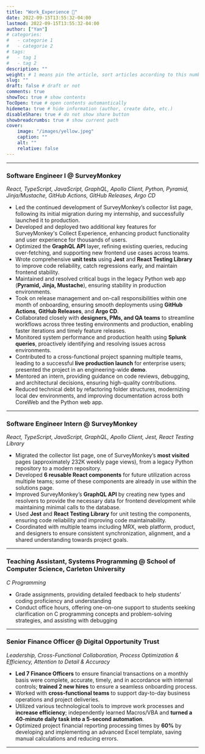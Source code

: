```yaml
---
title: "Work_Experience 💼"
date: 2022-09-15T13:55:32-04:00
lastmod: 2022-09-15T13:55:32-04:00
author: ["Yan"]
# categories:
#   - categorie 1
#   - categorie 2
# tags:
#   - tag 1
#   - tag 2
description: ""
weight: # 1 means pin the article, sort articles according to this number
slug: ""
draft: false # draft or not
comments: true
showToc: true # show contents
TocOpen: true # open contents automantically
hidemeta: true # hide information (author, create date, etc.)
disableShare: true # do not show share button
showbreadcrumbs: true # show current path
cover:
    image: "/images/yellow.jpeg"
    caption: ""
    alt: ""
    relative: false
---
```


---

### Software Engineer I @ SurveyMonkey

_React, TypeScript, JavaScript, GraphQL, Apollo Client, Python, Pyramid, Jinja/Mustache, GitHub Actions, GitHub Releases, Argo CD_

-   Led the continued development of SurveyMonkey’s collector list page, following its initial migration during my internship, and successfully launched it to production.
-   Developed and deployed two additional key features for SurveyMonkey's Collect Experience, enhancing product functionality and user experience for thousands of users.
-   Optimized the **GraphQL API** layer, refining existing queries, reducing over-fetching, and supporting new frontend use cases across teams.
-   Wrote comprehensive **unit tests** using **Jest** and **React Testing Library** to improve code reliability, catch regressions early, and maintain frontend stability.
-   Maintained and resolved critical bugs in the legacy Python web app (**Pyramid, Jinja, Mustache**), ensuring stability in production environments.
-   Took on release management and on-call responsibilities within one month of onboarding, ensuring smooth deployments using **GitHub Actions**, **GitHub Releases**, and **Argo CD**.
-   Collaborated closely with **designers, PMs, and QA teams** to streamline workflows across three testing environments and production, enabling faster iterations and timely feature releases.
-   Monitored system performance and production health using **Splunk queries**, proactively identifying and resolving issues across environments.
-   Contributed to a cross-functional project spanning multiple teams, leading to a successful **live production launch** for enterprise users; presented the project in an engineering-wide **demo**.
-   Mentored an intern, providing guidance on code reviews, debugging, and architectural decisions, ensuring high-quality contributions.
-   Reduced technical debt by refactoring folder structures, modernizing local dev environments, and improving documentation across both CoreWeb and the Python web app.

---

### Software Engineer Intern @ SurveyMonkey

_React, TypeScript, JavaScript, GraphQL, Apollo Client, Jest, React Testing Library_

-   Migrated the collector list page, one of SurveyMonkey’s **most visited** pages (approximately 232K weekly page views), from a legacy Python repository to a modern repository.
-   Developed **6 reusable React components** for future utilization across multiple teams; some of these components are already in use within the solutions page.
-   Improved SurveyMonkey’s **GraphQL API** by creating new types and resolvers to provide the necessary data for frontend development while maintaining minimal calls to the database.
-   Used **Jest** and **React Testing Library** for unit testing the components, ensuring code reliability and improving code maintainability.
-   Coordinated with multiple teams including MRX, web platform, product, and designers to ensure consistent synchronization, alignment, and a shared understanding towards project goals.

---

### Teaching Assistant, Systems Programming @ School of Computer Science, Carleton University

_C Programming_

-   Grade assignments, providing detailed feedback to help students’ coding proficiency and understanding
-   Conduct office hours, offering one-on-one support to students seeking clarification on C programming concepts and problem-solving strategies, and assisting with debugging

---

### Senior Finance Officer @ Digital Opportunity Trust

_Leadership, Cross-Functional Collaboration, Process Optimization & Efficiency, Attention to Detail & Accuracy_

-   **Led 7 Finance Officers** to ensure financial transactions on a monthly basis were complete, accurate, timely, and in accordance with internal controls; **trained 2 new hires** to ensure a seamless onboarding process.
-   Worked with **cross-functional teams** to support day-to-day business operations and project deliveries.
-   Utilized various technological tools to improve work processes and **increase efficiency**; independently learned Macros/VBA and **turned a 40-minute daily task into a 5-second automation**.
-   Optimized project financial reporting processing times by **60%** by developing and implementing an advanced Excel template, saving manual calculations and reducing errors.

---

